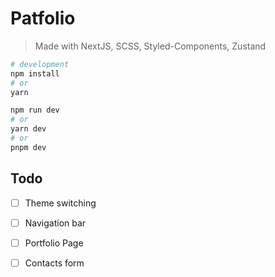 # Patfolio

> Made with NextJS, SCSS, Styled-Components, Zustand

```bash
# development
npm install
# or
yarn

npm run dev
# or
yarn dev
# or
pnpm dev
```

## Todo
- [ ] Theme switching
- [ ] Navigation bar
- [ ] Portfolio Page
- [ ] Contacts form


